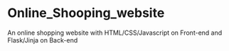 # Online_Shooping_website
An online shopping website with HTML/CSS/Javascript on Front-end and Flask/Jinja on Back-end
